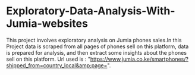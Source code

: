 # Exploratory-Data-Analysis-With-Jumia-websites
This project involves exploratory analysis on Jumia phones sales.In this Project data is scraped from all pages of phones sell on this platform, data is prepared for analysis, and then extract some insights about the phones sell on this platform. Url used is : "https://www.jumia.co.ke/smartphones/?shipped_from=country_local&amp;page=".
